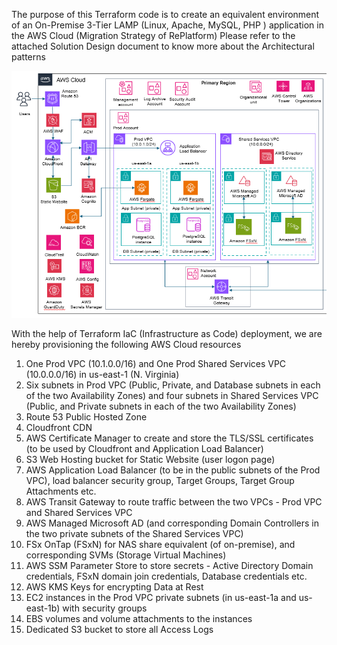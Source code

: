 The purpose of this Terraform code is to create an equivalent environment of an On-Premise 3-Tier LAMP (Linux, Apache, MySQL, PHP ) application in the AWS Cloud (Migration Strategy of RePlatform)
Please refer to the attached Solution Design document to know more about the Architectural patterns

![alt text](image.png)

With the help of Terraform IaC (Infrastructure as Code) deployment, we are hereby provisioning the following AWS Cloud resources

1. One Prod VPC (10.1.0.0/16) and One Prod Shared Services VPC (10.0.0.0/16) in us-east-1 (N. Virginia)
2. Six subnets in Prod VPC (Public, Private, and Database subnets in each of the two Availability Zones) and four subnets in Shared Services VPC (Public, and Private subnets in each of the two Availability Zones)
3. Route 53 Public Hosted Zone
4. Cloudfront CDN
5. AWS Certificate Manager to create and store the TLS/SSL certificates (to be used by Cloudfront and Application Load Balancer)
6. S3 Web Hosting bucket for Static Website (user logon page)
7. AWS Application Load Balancer (to be in the public subnets of the Prod VPC), load balancer security group, Target Groups, Target Group Attachments etc.
8. AWS Transit Gateway to route traffic between the two VPCs - Prod VPC and Shared Services VPC
9. AWS Managed Microsoft AD (and corresponding Domain Controllers in the two private subnets of the Shared Services VPC)
10. FSx OnTap (FSxN) for NAS share equivalent (of on-premise), and corresponding SVMs (Storage Virtual Machines)
11. AWS SSM Parameter Store to store secrets - Active Directory Domain credentials, FSxN domain join credentials, Database credentials etc.
12. AWS KMS Keys for encrypting Data at Rest
13. EC2 instances in the Prod VPC private subnets (in us-east-1a and us-east-1b) with security groups
14. EBS volumes and volume attachments to the instances 
15. Dedicated S3 bucket to store all Access Logs